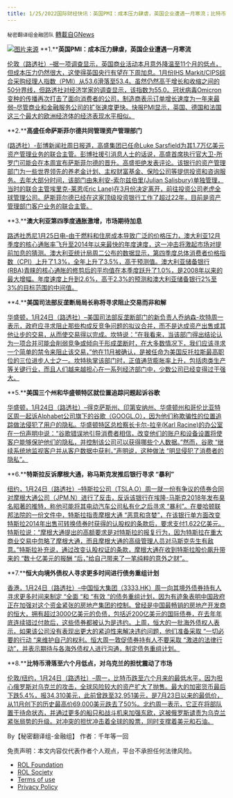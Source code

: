 ```yaml
---
title: 1/25/2022国际财经快讯：英国PMI：成本压力肆虐，英国企业遭遇一月寒流；比特币滑落至六个月低点
---
```

`秘密翻译组金融团队` [轉載自GNews](https://gnews.org/zh-hans/1907894/)

![](https://assets.gnews.org/wp-content/uploads/2022/01/图片1-155.png)[图片来源](https://dzm0ugdauank9.cloudfront.net)
**1.****英国PMI：成本压力肆虐，英国企业遭遇一月寒流**

[伦敦（路透社）–据一项调查显示，英国商业活动本月意外降温至11个月的低点，但成本压力仍然很大，这使得英国央行有望在下周加息。1月份IHS Markit/CIPS综合采购经理人指数（PMI）从53.6滑落至53.4。虽然仍然高于增长和收缩之间的50分界线，但路透社对经济学家的调查显示，该指数为55.0。冠状病毒Omicron变种的传播再次打击了面向消费者的公司，制造商表示订单增长速度为一年来最弱–尽管商业和金融服务公司的扩张速度更快。快报PMI显示，英国、德国和法国这三个最大的欧洲经济体的经济表现水平相似。](https://www.oann.com/uk-businesses-suffer-january-chills-as-cost-pressures-rage-pmi/)

**2.****高盛任命萨斯菲尔德共同管理资产管理部门**

[(路透社）-彭博新闻社周日报道，高盛集团已任命Luke Sarsfield为其1.7万亿美元资产管理业务的联合主管。彭博社援引消息人士的话说，高盛首席执行官大卫-所罗门可能会在本周宣布萨斯菲尔德的晋升。高盛拒绝发表评论。该银行的资产管理部门为一些世界领先的养老金计划、主权财富基金、保险公司等提供投资和咨询服务。去年大部分时间，该部门由朱利安-索尔兹伯里(Julian Salisbury)单独管理，当时的联合主管埃里克-莱恩(Eric Lane)在3月份决定离开，前往投资公司老虎全球管理公司。萨斯菲尔德已经在这家顶级投资银行工作了超过22年，目前是资产管理部门客户业务的联合主管。](https://www.oann.com/goldman-appoints-sarsfield-to-co-run-asset-management-unit-bloomberg-news/)

**3.****澳大利亚第四季度通胀激增，市场期待加息**

[路透社悉尼1月25日电–由于燃料和住房成本导致广泛的价格压力，澳大利亚12月季度的核心通胀率飞升至2014年以来最快的年度速度，这一冲击将激起市场对提前加息的猜测。澳大利亚统计局周二公布的数据显示，第四季度总体消费者价格指数（CPI）上升了1.3%，全年上升了3.5%，高于预测值。澳大利亚储备银行(RBA)青睐的核心通胀的修剪后的平均值在本季度跃升了1.0%，是2008年以来的最大增幅。年度速度上升到2.6%，高于2.3%的预测和澳大利亚储备银行2%至3%的目标范围的中间值。](https://www.reuters.com/markets/rates-bonds/australian-inflation-surges-q4-market-bays-rate-hikes-2022-01-25/)

**4.****美国司法部反垄断局局长称将寻求阻止交易而非和解**

[华盛顿，1月24日（路透社）–美国司法部反垄断部门的新负责人乔纳森-坎特周一表示，政府应寻求阻止那些构成反竞争问题的拟议合并，而不是达成资产出售或其他让步的交易，从而使交易得以完成。坎特说：”在我看来，当该部门得出结论认为一项合并可能会削弱竞争或倾向于形成垄断时，在大多数情况下，我们应该寻求一个简单的禁令来阻止该交易，”他在11月被确认，是被任命为美国反托拉斯最高职位的三位进步人士之一。坎特执掌该部门时，正值通货膨胀率上升，包括肉类生产等关键行业，而且人们越来越担心在一系列经济部门中，少数公司已经变得过于强大。](https://www.reuters.com/business/us-justice-antitrust-chief-says-hell-seek-stop-deals-not-settle-2022-01-25/)

**5.****美国三个州和华盛顿特区就位置追踪问题起诉谷歌**

[华盛顿，1月24日（路透社）–得克萨斯州、印第安纳州、华盛顿州和哥伦比亚特区周一起诉Alphabet公司旗下的谷歌（GOOGL.O），因为他们称欺骗性的位置追踪做法侵犯了用户的隐私。华盛顿特区总检察长卡尔-拉辛(Karl Racine)的办公室在一份声明中说：“谷歌错误地引导消费者相信，改变他们的账户和设备设置将使客户能够保护他们的隐私，并控制该公司可以获得哪些个人数据。”然而，谷歌 “继续系统地监视客户并从客户数据中获利，”声明说，这种做法 “明显侵犯了消费者的隐私”。](https://www.reuters.com/technology/washington-dc-sues-google-over-location-tracking-practices-statement-2022-01-24/)

**6.****特斯拉反诉摩根大通，称马斯克发推后银行寻求 “暴利”**

[纽约，1月24日（路透社）–特斯拉公司（TSLA.O）周一就一份有争议的债券合同对摩根大通公司（JPM.N）进行了反击，反诉该银行在埃隆-马斯克2018年发布臭名昭著的推特，称他可能将其电动汽车公司私有化之后寻求 “暴利”。在曼哈顿联邦法院的一份文件中，特斯拉指责摩根大通 “恶意和贪婪”，在该银行单方面改变特斯拉2014年出售可转换债券时获得的认股权的条款后，要求支付1.622亿美元。特斯拉说：“摩根大通提出的高额要求是对特斯拉的报复行为，因为特斯拉在重大商业交易中忽略了摩根大通，而且摩根大通的高级管理人员对马斯克先生有敌意。”特斯拉补充说，通过改变认股权证的条款，摩根大通在收到特斯拉股价飙升带来的 “数十亿美元的报酬 “后，”给自己带来了一笔纯粹的意外之财”。](https://www.oann.com/as-lift-off-looms-investors-bet-bank-of-canada-will-tame-inflation/)

**7.****恒大向境外债权人寻求更多时间进行债务重组计划**

[香港，1月24日（路透社）–中国恒大集团（3333.HK）周一向其境外债券持有人寻求更多时间来制定 “全面 “和 “有效 “的债务重组计划，因为有迹象表明中国政府正在加强对这个资金紧张的房地产集团的控制。曾经是中国最畅销的房地产开发商的恒大，拥有超过3000亿美元的负债，包括近200亿美元的国际债券，在去年年底连续错过付款后，这些债券都被认为是违约。上周，恒大的一批海外债权人表示，如果该公司没有表现出更大的紧迫性来解决违约问题，他们准备采取 “一切必要的行动 “来维护自己的权利。恒大周一敦促债券持有人不要采取 “激进的法律行动”，并表示期待与各海外债权人进行沟通，制定债务重组计划。](https://www.reuters.com/business/shares-china-evergrande-jump-after-report-restructuring-plan-be-released-soon-2022-01-24/)

**8.****比特币滑落至六个月低点，对乌克兰的担忧震动了市场**

[伦敦/纽约，1月24日（路透社）–周一，比特币跌至六个月来的最低水平，因为担心俄罗斯对乌克兰的攻击，全球风险较大的资产扩大了抛售。最大的加密货币最后下跌5.4%，报34,310美元，此前曾跌至32,951美元，是7月23日以来的最低价，从11月创下的历史最高价69,000美元跌去了50%。北约周一表示，它正在将部队置于待命状态，并通过更多的船只和战斗机来加强东欧，这被俄罗斯谴责为乌克兰紧张局势的升级。对冲突的担忧冲击着全球的股票，同时支撑着美元和石油。](https://www.reuters.com/business/bitcoin-skids-six-month-low-fears-over-ukraine-shake-markets-2022-01-24/)

By【秘密翻译组-金融组】
作者：千年等一回

 

免责声明：本文内容仅代表作者个人观点，平台不承担任何法律风险。

- [ROL Foundation](https://rolfoundation.org/)
- [ROL Society](https://rolsociety.org/)
- [Terms of use](https://gnews.org/terms-of-use-3/)
- [Privacy Policy](https://gnews.org/privacy-policy/)

